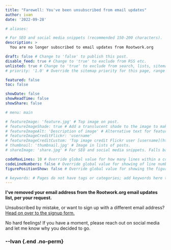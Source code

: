 ```yaml
---
title: "Farewell: You've been unsubscribed from email updates"
author: ivan
date: '2022-09-28'

# aliases:

# For SEO and social media snippets (recommended 150-200 characters).
description: >
  You are no longer subscribed to email updates from Rootwork.org

draft: false # Change to 'false' to publish this post.
disable_feed: true # Change to 'true' to exclude from RSS etc.
unlisted: true # Change to 'true' to exclude from search, lists, sitemaps, and feeds.
# priority: '1.0' # Override the sitemap priority for this page, range 1.0 (high) to 0.0 (low)

featured: false
toc: false

showDate: false
showReadTime: false
showShare: false

# menu: main

# featureImage: 'feature.jpg' # Top image on post.
# featureImageShade: true # Add a translucent shade to the image to make overlaid text easier to read.
# featureImageAlt: 'Description of image' # Alternative text for featured image.
# featureImageCreditFlickr: 'username'
# featureImageCreditCustom: 'Top image credit Flickr user [username](https://www.flickr.com/photos/username).'
# thumbnail: 'thumbnail.jpg' # Image in lists of posts.
# shareImage: 'share.jpg' # For SEO and social media snippets. Falls back to thumbnail (if set) or featureImage.

codeMaxLines: 10 # Override global value for how many lines within a code block before auto-collapsing.
codeLineNumbers: false # Override global value for showing of line numbers within code block.
figurePositionShow: false # Override global value for showing the figure label.

# keywords: # Pages do not have tags or categories; add keywords here to include them in metadata for SEO.
---
```


**I've removed your email address from the Rootwork.org email updates list, per
your request.**

Unsubscribed by mistake, or want to sign up with a different email address?
[Head on over to the signup form.](/updates/signup/)

No hard feelings! If you have a moment, please reach out on social media and let
me know why you decided to go.

### --Ivan {.end .no-perm}

